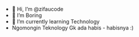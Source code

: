 - 👋 Hi, I’m @zifaucode
- 👀 I’m Boring
- 🌱 I’m currently learning Technology
- Ngomongin Teknology Gk ada habis - habisnya   :)

<!---
zifaucode/zifaucode is a ✨ special ✨ repository because its `README.md` (this file) appears on your GitHub profile.
You can click the Preview link to take a look at your changes.
--->
